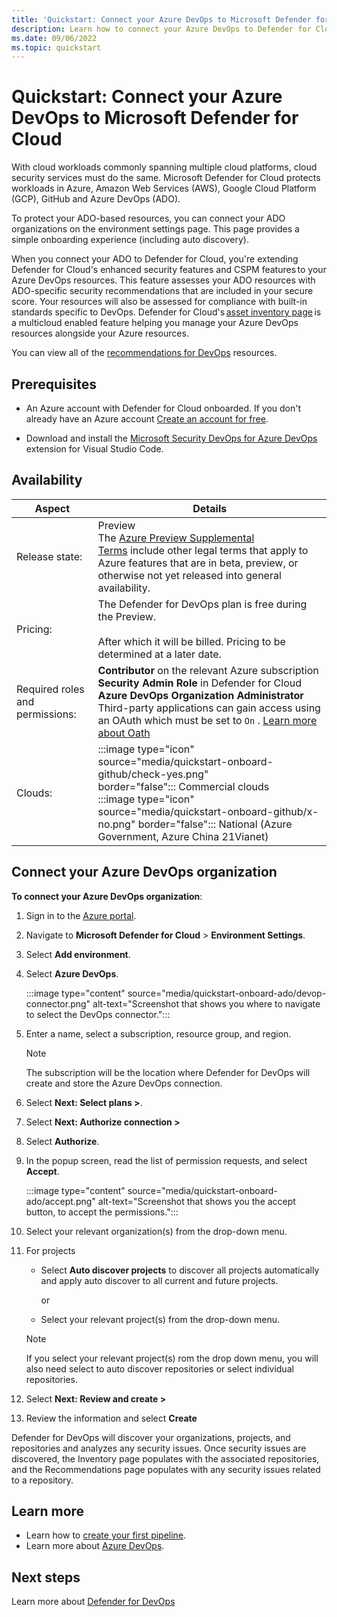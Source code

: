 ```yaml
---
title: 'Quickstart: Connect your Azure DevOps to Microsoft Defender for Cloud'
description: Learn how to connect your Azure DevOps to Defender for Cloud.
ms.date: 09/06/2022
ms.topic: quickstart
---
```


# Quickstart: Connect your Azure DevOps to Microsoft Defender for Cloud

With cloud workloads commonly spanning multiple cloud platforms, cloud security services must do the same. Microsoft Defender for Cloud protects workloads in Azure, Amazon Web Services (AWS), Google Cloud Platform (GCP), GitHub and Azure DevOps (ADO).

To protect your ADO-based resources, you can connect your ADO organizations on the environment settings page. This page provides a simple onboarding experience (including auto discovery). 

When you connect your ADO to Defender for Cloud, you're extending Defender for Cloud's enhanced security features and CSPM features to your Azure DevOps resources. This feature assesses your ADO resources with ADO-specific security recommendations that are included in your secure score. Your resources will also be assessed for compliance with built-in standards specific to DevOps. Defender for Cloud's [asset inventory page](asset-inventory.md) is a multicloud enabled feature helping you manage your Azure DevOps resources alongside your Azure resources. 


You can view all of the [recommendations for DevOps](recommendations-reference.md) resources.

## Prerequisites


- An Azure account with Defender for Cloud onboarded. If you don't already have an Azure account [Create an account for free](https://azure.microsoft.com/free/?WT.mc_id=A261C142F).

- Download and install the [Microsoft Security DevOps for Azure DevOps](https://marketplace.visualstudio.com/items?itemName=ms-securitydevops.microsoft-security-devops-azdevops) extension for Visual Studio Code.

## Availability

| Aspect | Details |
|--|--|
| Release state: | Preview <br> The [Azure Preview Supplemental Terms](https://azure.microsoft.com/support/legal/preview-supplemental-terms/) include other legal terms that apply to Azure features that are in beta, preview, or otherwise not yet released into general availability. |
| Pricing: | The Defender for DevOps plan is free during the Preview. <br><br> After which it will be billed. Pricing to be determined at a later date. |
| Required roles and permissions: | **Contributor** on the relevant Azure subscription <br> **Security Admin Role** in Defender for Cloud <br> **Azure DevOps Organization Administrator**  <br> Third-party applications can gain access using an OAuth which must be set to `On` . [Learn more about Oath](/azure/devops/organizations/accounts/change-application-access-policies?view=azure-devops)|
| Clouds: | :::image type="icon" source="media/quickstart-onboard-github/check-yes.png" border="false"::: Commercial clouds <br> :::image type="icon" source="media/quickstart-onboard-github/x-no.png" border="false"::: National (Azure Government, Azure China 21Vianet) |

## Connect your Azure DevOps organization

**To connect your Azure DevOps organization**:

1. Sign in to the [Azure portal](https://portal.azure.com/).

1. Navigate to **Microsoft Defender for Cloud** > **Environment Settings**.

1. Select **Add environment**.

1. Select **Azure DevOps**.

    :::image type="content" source="media/quickstart-onboard-ado/devop-connector.png" alt-text="Screenshot that shows you where to navigate to select the DevOps connector.":::

1. Enter a name, select a subscription, resource group, and region.

    > [!NOTE] 
    > The subscription will be the location where Defender for DevOps will create and store the Azure DevOps connection.


1. Select **Next: Select plans >**.

1. Select **Next: Authorize connection >**

1. Select **Authorize**.

1. In the popup screen, read the list of permission requests, and select **Accept**.

    :::image type="content" source="media/quickstart-onboard-ado/accept.png" alt-text="Screenshot that shows you the accept button, to accept the permissions.":::

1. Select your relevant organization(s) from the drop-down menu.

1. For projects

    - Select **Auto discover projects** to discover all projects automatically and apply auto discover to all current and future projects.
    
      or

    - Select your relevant project(s) from the drop-down menu.
    
    > [!NOTE]
    > If you select your relevant project(s) rom the drop down menu, you will also need select to auto discover repositories or select individual repositories.

1. Select **Next: Review and create >**

1. Review the information and select **Create**

Defender for DevOps will discover your organizations, projects, and repositories and analyzes any security issues. Once security issues are discovered, the Inventory page populates with the associated repositories, and the Recommendations page populates with any security issues related to a repository.

## Learn more

- Learn how to [create your first pipeline](/azure/devops/pipelines/create-first-pipeline?view=azure-devops&tabs=java%2Ctfs-2018-2%2Cbrowser).
- Learn more about [Azure DevOps](/azure/devops/?view=azure-devops).

## Next steps
Learn more about [Defender for DevOps](defender-for-devops-introduction.md)
